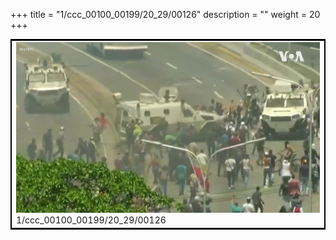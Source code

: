 +++
title = "1/ccc_00100_00199/20_29/00126"
description = ""
weight = 20
+++

<table style="border:2px solid black;max-width:800px;max-height:800px;" 
><tr><td>
<img class="center-fit-jpg"
src="/jpg_/aaa_20190430_NxaOmWaI8sI_00125.jpg">
1/ccc_00100_00199/20_29/00126
</img></td></tr></table>

